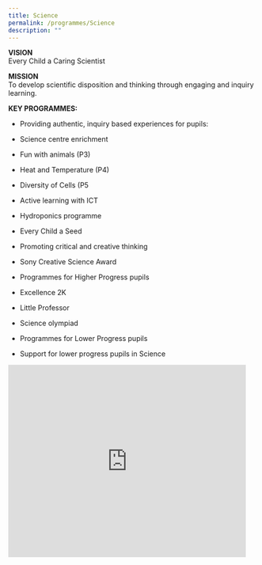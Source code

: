 ```yaml
---
title: Science
permalink: /programmes/Science
description: ""
---
```

**VISION**  
Every Child a Caring Scientist  
  
**MISSION**  
To develop scientific disposition and thinking through engaging and inquiry learning.  
  
**KEY PROGRAMMES:**  

*   Providing authentic, inquiry based experiences for pupils:  
    

*   Science centre enrichment

*   Fun with animals (P3)  
    
*   Heat and Temperature (P4)  
    
*   Diversity of Cells (P5  
    
*   Active learning with ICT  
    
*   Hydroponics programme  
    

*   Every Child a Seed

*   Promoting critical and creative thinking  
    

*   Sony Creative Science Award

*   Programmes for Higher Progress pupils  
    

*   Excellence 2K
*   Little Professor
*   Science olympiad

*   Programmes for Lower Progress pupils  
    
*   Support for lower progress pupils in Science

<iframe allowfullscreen="true" height="389" width="480" frameborder="0" src="https://docs.google.com/presentation/d/e/2PACX-1vTAC7d_uEdJUZ7_kyki6Tf-El7Sk1yg1Gb_kbDm0Yds9awKpITG8LMp__o93oGOhW5WIn1AGwTKpPFU/embed?start=false&amp;loop=false&amp;delayms=3000"></iframe>